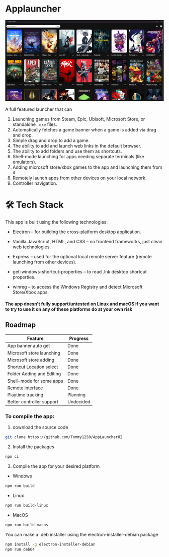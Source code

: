 # Applauncher
![Main Widnow](assets/mainWindow.png)

A full featured launcher that can
1. Launching games from Steam, Epic, Ubisoft, Microsoft Store, or standalone `.exe` files.
1. Automatically fetches a game banner when a game is added via drag and drop.
1. Simple drag and drop to add a game.
1. The ability to add and launch web links in the default browser.
1. The ability to add folders and use them as shortcuts.
1. Shell-mode launching for apps needing separate terminals (like emulators).
1. Adding microsoft store/xbox games to the app and launching them from it.
1. Remotely launch apps from other devices on your local network.
1. Controller navigation.

# 🛠 Tech Stack
This app is built using the following technologies:

- Electron – for building the cross-platform desktop application.

- Vanilla JavaScript, HTML, and CSS – no frontend frameworks, just clean web technologies.

- Express – used for the optional local remote server feature (remote launching from other devices).

- get-windows-shortcut-properties – to read .lnk desktop shortcut properties.

- winreg – to access the Windows Registry and detect Microsoft Store/Xbox apps.

#### The app doesn't fully support/untested on Linux and macOS if you want to try to use it on any of these platforms do at your own risk

## Roadmap
| Feature | Progress |
|---------|----------|
| App banner auto get | Done |
| Microsoft store launching | Done |
| Microsoft store adding | Done |
| Shortcut Location select | Done |
| Folder Adding and Editing | Done |
| Shell-mode for some apps | Done |
| Remote interface | Done |
| Playtime tracking | Planning |
| Better controller support | Undecided |
### To compile the app:
1. download the source code
```bash
git clone https://github.com/Tommy1250/AppLauncherUI
```
2. Install the packages
```bash
npm ci
```
3. Compile the app for your desired platform
- Windows
```bash
npm run build
```
- Linux
```bash
npm run build-linux
```
- MacOS
```bash
npm run build-macos
```
You can make a .deb installer using the electron-installer-debian package
```bash
npm install -g electron-installer-debian
npm run deb64
```